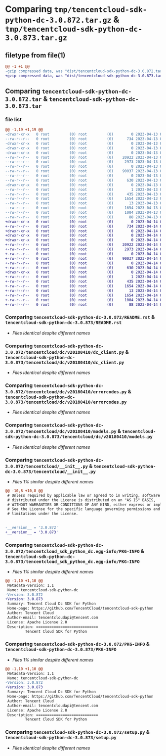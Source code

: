 # Comparing `tmp/tencentcloud-sdk-python-dc-3.0.872.tar.gz` & `tmp/tencentcloud-sdk-python-dc-3.0.873.tar.gz`

## filetype from file(1)

```diff
@@ -1 +1 @@
-gzip compressed data, was "dist/tencentcloud-sdk-python-dc-3.0.872.tar", last modified: Thu Apr 13 00:39:18 2023, max compression
+gzip compressed data, was "dist/tencentcloud-sdk-python-dc-3.0.873.tar", last modified: Fri Apr 14 00:35:10 2023, max compression
```

## Comparing `tencentcloud-sdk-python-dc-3.0.872.tar` & `tencentcloud-sdk-python-dc-3.0.873.tar`

### file list

```diff
@@ -1,19 +1,19 @@
-drwxr-xr-x   0 root         (0) root         (0)        0 2023-04-13 00:39:18.000000 tencentcloud-sdk-python-dc-3.0.872/
--rw-r--r--   0 root         (0) root         (0)      734 2023-04-13 00:39:18.000000 tencentcloud-sdk-python-dc-3.0.872/README.rst
-drwxr-xr-x   0 root         (0) root         (0)        0 2023-04-13 00:39:18.000000 tencentcloud-sdk-python-dc-3.0.872/tencentcloud/
-drwxr-xr-x   0 root         (0) root         (0)        0 2023-04-13 00:39:18.000000 tencentcloud-sdk-python-dc-3.0.872/tencentcloud/dc/
-drwxr-xr-x   0 root         (0) root         (0)        0 2023-04-13 00:39:18.000000 tencentcloud-sdk-python-dc-3.0.872/tencentcloud/dc/v20180410/
--rw-r--r--   0 root         (0) root         (0)    20922 2023-04-13 00:39:18.000000 tencentcloud-sdk-python-dc-3.0.872/tencentcloud/dc/v20180410/dc_client.py
--rw-r--r--   0 root         (0) root         (0)     2973 2023-04-13 00:39:18.000000 tencentcloud-sdk-python-dc-3.0.872/tencentcloud/dc/v20180410/errorcodes.py
--rw-r--r--   0 root         (0) root         (0)        0 2023-04-13 00:39:18.000000 tencentcloud-sdk-python-dc-3.0.872/tencentcloud/dc/v20180410/__init__.py
--rw-r--r--   0 root         (0) root         (0)    90037 2023-04-13 00:39:18.000000 tencentcloud-sdk-python-dc-3.0.872/tencentcloud/dc/v20180410/models.py
--rw-r--r--   0 root         (0) root         (0)        0 2023-04-13 00:39:18.000000 tencentcloud-sdk-python-dc-3.0.872/tencentcloud/dc/__init__.py
--rw-r--r--   0 root         (0) root         (0)      630 2023-04-13 00:39:18.000000 tencentcloud-sdk-python-dc-3.0.872/tencentcloud/__init__.py
-drwxr-xr-x   0 root         (0) root         (0)        0 2023-04-13 00:39:18.000000 tencentcloud-sdk-python-dc-3.0.872/tencentcloud_sdk_python_dc.egg-info/
--rw-r--r--   0 root         (0) root         (0)        1 2023-04-13 00:39:18.000000 tencentcloud-sdk-python-dc-3.0.872/tencentcloud_sdk_python_dc.egg-info/dependency_links.txt
--rw-r--r--   0 root         (0) root         (0)      435 2023-04-13 00:39:18.000000 tencentcloud-sdk-python-dc-3.0.872/tencentcloud_sdk_python_dc.egg-info/SOURCES.txt
--rw-r--r--   0 root         (0) root         (0)     1654 2023-04-13 00:39:18.000000 tencentcloud-sdk-python-dc-3.0.872/tencentcloud_sdk_python_dc.egg-info/PKG-INFO
--rw-r--r--   0 root         (0) root         (0)       13 2023-04-13 00:39:18.000000 tencentcloud-sdk-python-dc-3.0.872/tencentcloud_sdk_python_dc.egg-info/top_level.txt
--rw-r--r--   0 root         (0) root         (0)     1654 2023-04-13 00:39:18.000000 tencentcloud-sdk-python-dc-3.0.872/PKG-INFO
--rw-r--r--   0 root         (0) root         (0)     1004 2023-04-13 00:39:18.000000 tencentcloud-sdk-python-dc-3.0.872/setup.py
--rw-r--r--   0 root         (0) root         (0)       88 2023-04-13 00:39:18.000000 tencentcloud-sdk-python-dc-3.0.872/setup.cfg
+drwxr-xr-x   0 root         (0) root         (0)        0 2023-04-14 00:35:10.000000 tencentcloud-sdk-python-dc-3.0.873/
+-rw-r--r--   0 root         (0) root         (0)      734 2023-04-14 00:35:09.000000 tencentcloud-sdk-python-dc-3.0.873/README.rst
+drwxr-xr-x   0 root         (0) root         (0)        0 2023-04-14 00:35:10.000000 tencentcloud-sdk-python-dc-3.0.873/tencentcloud/
+drwxr-xr-x   0 root         (0) root         (0)        0 2023-04-14 00:35:10.000000 tencentcloud-sdk-python-dc-3.0.873/tencentcloud/dc/
+drwxr-xr-x   0 root         (0) root         (0)        0 2023-04-14 00:35:10.000000 tencentcloud-sdk-python-dc-3.0.873/tencentcloud/dc/v20180410/
+-rw-r--r--   0 root         (0) root         (0)    20922 2023-04-14 00:35:09.000000 tencentcloud-sdk-python-dc-3.0.873/tencentcloud/dc/v20180410/dc_client.py
+-rw-r--r--   0 root         (0) root         (0)     2973 2023-04-14 00:35:09.000000 tencentcloud-sdk-python-dc-3.0.873/tencentcloud/dc/v20180410/errorcodes.py
+-rw-r--r--   0 root         (0) root         (0)        0 2023-04-14 00:35:09.000000 tencentcloud-sdk-python-dc-3.0.873/tencentcloud/dc/v20180410/__init__.py
+-rw-r--r--   0 root         (0) root         (0)    90037 2023-04-14 00:35:09.000000 tencentcloud-sdk-python-dc-3.0.873/tencentcloud/dc/v20180410/models.py
+-rw-r--r--   0 root         (0) root         (0)        0 2023-04-14 00:35:09.000000 tencentcloud-sdk-python-dc-3.0.873/tencentcloud/dc/__init__.py
+-rw-r--r--   0 root         (0) root         (0)      630 2023-04-14 00:35:09.000000 tencentcloud-sdk-python-dc-3.0.873/tencentcloud/__init__.py
+drwxr-xr-x   0 root         (0) root         (0)        0 2023-04-14 00:35:10.000000 tencentcloud-sdk-python-dc-3.0.873/tencentcloud_sdk_python_dc.egg-info/
+-rw-r--r--   0 root         (0) root         (0)        1 2023-04-14 00:35:10.000000 tencentcloud-sdk-python-dc-3.0.873/tencentcloud_sdk_python_dc.egg-info/dependency_links.txt
+-rw-r--r--   0 root         (0) root         (0)      435 2023-04-14 00:35:10.000000 tencentcloud-sdk-python-dc-3.0.873/tencentcloud_sdk_python_dc.egg-info/SOURCES.txt
+-rw-r--r--   0 root         (0) root         (0)     1654 2023-04-14 00:35:10.000000 tencentcloud-sdk-python-dc-3.0.873/tencentcloud_sdk_python_dc.egg-info/PKG-INFO
+-rw-r--r--   0 root         (0) root         (0)       13 2023-04-14 00:35:10.000000 tencentcloud-sdk-python-dc-3.0.873/tencentcloud_sdk_python_dc.egg-info/top_level.txt
+-rw-r--r--   0 root         (0) root         (0)     1654 2023-04-14 00:35:10.000000 tencentcloud-sdk-python-dc-3.0.873/PKG-INFO
+-rw-r--r--   0 root         (0) root         (0)     1004 2023-04-14 00:35:09.000000 tencentcloud-sdk-python-dc-3.0.873/setup.py
+-rw-r--r--   0 root         (0) root         (0)       88 2023-04-14 00:35:10.000000 tencentcloud-sdk-python-dc-3.0.873/setup.cfg
```

### Comparing `tencentcloud-sdk-python-dc-3.0.872/README.rst` & `tencentcloud-sdk-python-dc-3.0.873/README.rst`

 * *Files identical despite different names*

### Comparing `tencentcloud-sdk-python-dc-3.0.872/tencentcloud/dc/v20180410/dc_client.py` & `tencentcloud-sdk-python-dc-3.0.873/tencentcloud/dc/v20180410/dc_client.py`

 * *Files identical despite different names*

### Comparing `tencentcloud-sdk-python-dc-3.0.872/tencentcloud/dc/v20180410/errorcodes.py` & `tencentcloud-sdk-python-dc-3.0.873/tencentcloud/dc/v20180410/errorcodes.py`

 * *Files identical despite different names*

### Comparing `tencentcloud-sdk-python-dc-3.0.872/tencentcloud/dc/v20180410/models.py` & `tencentcloud-sdk-python-dc-3.0.873/tencentcloud/dc/v20180410/models.py`

 * *Files identical despite different names*

### Comparing `tencentcloud-sdk-python-dc-3.0.872/tencentcloud/__init__.py` & `tencentcloud-sdk-python-dc-3.0.873/tencentcloud/__init__.py`

 * *Files 1% similar despite different names*

```diff
@@ -10,8 +10,8 @@
 # Unless required by applicable law or agreed to in writing, software
 # distributed under the License is distributed on an "AS IS" BASIS,
 # WITHOUT WARRANTIES OR CONDITIONS OF ANY KIND, either express or implied.
 # See the License for the specific language governing permissions and
 # limitations under the License.
 
 
-__version__ = '3.0.872'
+__version__ = '3.0.873'
```

### Comparing `tencentcloud-sdk-python-dc-3.0.872/tencentcloud_sdk_python_dc.egg-info/PKG-INFO` & `tencentcloud-sdk-python-dc-3.0.873/tencentcloud_sdk_python_dc.egg-info/PKG-INFO`

 * *Files 1% similar despite different names*

```diff
@@ -1,10 +1,10 @@
 Metadata-Version: 1.1
 Name: tencentcloud-sdk-python-dc
-Version: 3.0.872
+Version: 3.0.873
 Summary: Tencent Cloud Dc SDK for Python
 Home-page: https://github.com/TencentCloud/tencentcloud-sdk-python
 Author: Tencent Cloud
 Author-email: tencentcloudapi@tencent.com
 License: Apache License 2.0
 Description: ============================
         Tencent Cloud SDK for Python
```

### Comparing `tencentcloud-sdk-python-dc-3.0.872/PKG-INFO` & `tencentcloud-sdk-python-dc-3.0.873/PKG-INFO`

 * *Files 1% similar despite different names*

```diff
@@ -1,10 +1,10 @@
 Metadata-Version: 1.1
 Name: tencentcloud-sdk-python-dc
-Version: 3.0.872
+Version: 3.0.873
 Summary: Tencent Cloud Dc SDK for Python
 Home-page: https://github.com/TencentCloud/tencentcloud-sdk-python
 Author: Tencent Cloud
 Author-email: tencentcloudapi@tencent.com
 License: Apache License 2.0
 Description: ============================
         Tencent Cloud SDK for Python
```

### Comparing `tencentcloud-sdk-python-dc-3.0.872/setup.py` & `tencentcloud-sdk-python-dc-3.0.873/setup.py`

 * *Files identical despite different names*

